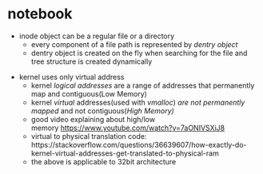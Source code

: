 # notebook
<ul>
<li>inode object can be a regular file or a directory<br />
<ul>
<li>every component of a file path is represented by&nbsp;<em>dentry object</em></li>
<li>dentry object is created on the fly when searching for the file and tree structure is created dynamically&nbsp;</li>
</ul>
</li>
</ul>

<ul>
<li>kernel uses only virtual address
<ul>
<li>kernel <em>logical addresses</em> are a range of addresses that permanently map and contiguous(Low Memory)</li>
<li>kernel&nbsp;<em>virtual</em> addresses(used with&nbsp;<em>vmalloc</em>)<em>&nbsp;are not permanently mapped</em>&nbsp;and not contiguous(<em>High Memory)</em></li>
<li>good video explaining about high/low memory&nbsp;<a href="https://www.youtube.com/watch?v=7aONIVSXiJ8">https://www.youtube.com/watch?v=7aONIVSXiJ8</a></li>
<li>virtual to physical translation code: https://stackoverflow.com/questions/36639607/how-exactly-do-kernel-virtual-addresses-get-translated-to-physical-ram</li>
<li>the above is applicable to 32bit architecture</li>
</ul>
</li>
</ul>
